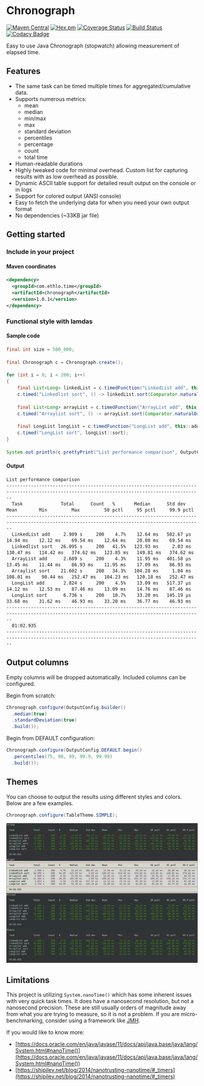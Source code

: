 # Chronograph

[![Maven Central](https://img.shields.io/maven-central/v/com.ethlo.time/chronograph.svg)](http://search.maven.org/#search%7Cga%7C1%7Cg%3A%22com.ethlo.time%22%20a%3A%22chronograph%22)
[![Hex.pm](https://img.shields.io/hexpm/l/plug.svg)](LICENSE)
[![Coverage Status](https://coveralls.io/repos/github/ethlo/chronograph/badge.svg?branch=master&kill_cache=3)](https://coveralls.io/github/ethlo/chronograph?branch=master)
[![Build Status](https://travis-ci.org/ethlo/chronograph.svg?branch=master)](https://travis-ci.org/ethlo/chronograph)
[![Codacy Badge](https://api.codacy.com/project/badge/Grade/0d9d2c9bfddc400f84203aa82a55f211)](https://www.codacy.com/app/morten/chronograph?utm_source=github.com&amp;utm_medium=referral&amp;utm_content=ethlo/chronograph&amp;utm_campaign=Badge_Grade)

Easy to use Java Chronograph (stopwatch) allowing measurement of elapsed time.

## Features
  * The same task can be timed multiple times for aggregated/cumulative data.
  * Supports numerous metrics:
     - mean
     - median
     - min/max
     - max
     - standard deviation
     - percentiles
     - percentage
     - count
     - total time
  * Human-readable durations
  * Highly tweaked code for minimal overhead. Custom list for capturing results with as low overhead as possible.
  * Dynamic ASCII table support for detailed result output on the console or in logs
  * Support for colored output (ANSI console)
  * Easy to fetch the underlying data for when you need your own output format
  * No dependencies (~33KB jar file)

## Getting started

### Include in your project

#### Maven coordinates
```xml
<dependency>
  <groupId>com.ethlo.time</groupId>
  <artifactId>chronograph</artifactId>
  <version>1.0.1</version>
</dependency>
``` 

### Functional style with lamdas

#### Sample code
```java
final int size = 500_000;

final Chronograph c = Chronograph.create();

for (int i = 0; i < 200; i++)
{
    final List<Long> linkedList = c.timedFunction("LinkedList add", this::addLinkedList, size);
    c.timed("Linkedlist sort", () -> linkedList.sort(Comparator.naturalOrder()));

    final List<Long> arrayList = c.timedFunction("ArrayList add", this::addArrayList, size);
    c.timed("Arraylist sort", () -> arrayList.sort(Comparator.naturalOrder()));

    final LongList longList = c.timedFunction("LongList add", this::addLongList, size);
    c.timed("LongList sort", longList::sort);
}

System.out.println(c.prettyPrint("List performance comparison", OutputConfig.ALL, TableTheme.NONE));
```
#### Output
```console
List performance comparison
----------------------------------------------------------------------------------------------------------------------------------------------
  Task              Total      Count   %       Median      Std dev     Mean        Min         Max         50 pctl     95 pctl     99.9 pctl  
----------------------------------------------------------------------------------------------------------------------------------------------
  LinkedList add     2.989 s     200    4.7%    12.64 ms   502.67 μs    14.94 ms    12.12 ms    69.54 ms    12.64 ms    20.00 ms    69.54 ms  
  Linkedlist sort   26.095 s     200   41.5%   123.93 ms     2.03 ms   130.47 ms   114.42 ms   374.62 ms   123.85 ms   149.81 ms   374.62 ms  
  ArrayList add      2.689 s     200    4.3%    11.95 ms   401.58 μs    13.45 ms    11.44 ms    86.93 ms    11.95 ms    17.09 ms    86.93 ms  
  Arraylist sort    21.602 s     200   34.3%   104.28 ms     1.04 ms   108.01 ms    98.44 ms   252.47 ms   104.23 ms   120.18 ms   252.47 ms  
  LongList add       2.824 s     200    4.5%    13.09 ms   517.37 μs    14.12 ms    12.53 ms    87.46 ms    13.09 ms    14.76 ms    87.46 ms  
  LongList sort      6.736 s     200   10.7%    33.20 ms   145.19 μs    33.68 ms    31.62 ms    46.93 ms    33.20 ms    36.77 ms    46.93 ms  
----------------------------------------------------------------------------------------------------------------------------------------------
  01:02.935                                                                                                                                   
----------------------------------------------------------------------------------------------------------------------------------------------
```

## Output columns
Empty columns will be dropped automatically. Included columns can be configured.

Begin from scratch:
```java
Chronograph.configure(OutputConfig.builder()
  .median(true)
  .standardDeviation(true)
  .build());
``` 

Begin from DEFAULT configuration:
```java
Chronograph.configure(OutputConfig.DEFAULT.begin()
  .percentiles(75, 90, 99, 99.9, 99.99)
  .build());
``` 

## Themes

You can choose to output the results using different styles and colors. Below are a few examples.

```java 
Chronograph.configure(TableTheme.SIMPLE);
```
![Themes](doc/themes.png "Themes")


## Limitations
This project is utilizing `System.nanoTime()` which has some inherent issues with very quick task times. It does have a nanosecond resolution, but not a nanosecond precision. These are still usually orders of magnitude away from what you are trying to measure, so it is not a problem. If you are micro-benchmarking, consider using a framework like [JMH](https://mvnrepository.com/artifact/org.openjdk.jmh/jmh-core).

If you would like to know more:
  * [https://docs.oracle.com/en/java/javase/11/docs/api/java.base/java/lang/System.html#nanoTime()](https://docs.oracle.com/en/java/javase/11/docs/api/java.base/java/lang/System.html#nanoTime())
  * [https://shipilev.net/blog/2014/nanotrusting-nanotime/#_timers](https://shipilev.net/blog/2014/nanotrusting-nanotime/#_timers)

